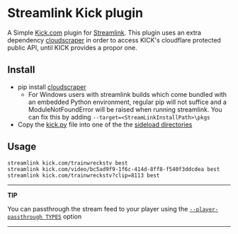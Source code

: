 # Streamlink Kick plugin

A Simple [Kick.com](https://kick.com) plugin for [Streamlink](https://github.com/streamlink/streamlink). This plugin uses an extra dependency [cloudscraper](https://github.com/VeNoMouS/cloudscraper) in order to access KICK's cloudflare protected public API, until KICK provides a propor one.

## Install
* pip install [cloudscraper](https://pypi.org/project/cloudscraper)
  * For Windows users with streamlink builds which come bundled with an embedded Python environment, regular pip will not suffice and a ModuleNotFoundError will be raised when running streamlink. You can fix this by adding ```--target=<StreamLinkInstallPath>\pkgs```
* Copy the [kick.py](kick.py) file into one of the the [sideload directories](https://streamlink.github.io/cli/plugin-sideloading.html)


## Usage
```
streamlink kick.com/trainwreckstv best
streamlink kick.com/video/bc5ad9f9-1f6c-414d-8ff8-f540f3ddcdea best
streamlink kick.com/trainwreckstv?clip=8113 best
```

---
**TIP**

You can passthrough the stream feed to your player using the [```--player-passthrough TYPES```](https://streamlink.github.io/cli.html#cmdoption-player-passthrough) option

---


